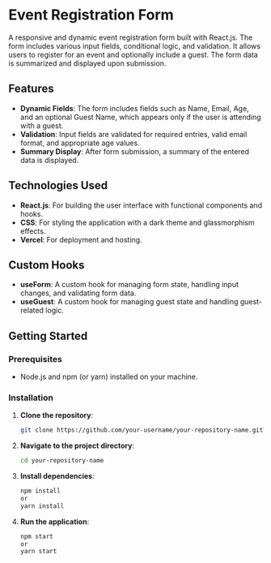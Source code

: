 # Event Registration Form

A responsive and dynamic event registration form built with React.js. The form includes various input fields, conditional logic, and validation. It allows users to register for an event and optionally include a guest. The form data is summarized and displayed upon submission.

## Features

- **Dynamic Fields**: The form includes fields such as Name, Email, Age, and an optional Guest Name, which appears only if the user is attending with a guest.
- **Validation**: Input fields are validated for required entries, valid email format, and appropriate age values.
- **Summary Display**: After form submission, a summary of the entered data is displayed.

## Technologies Used

- **React.js**: For building the user interface with functional components and hooks.
- **CSS**: For styling the application with a dark theme and glassmorphism effects.
- **Vercel**: For deployment and hosting.

## Custom Hooks
- **useForm**: A custom hook for managing form state, handling input changes, and validating form data.
- **useGuest**: A custom hook for managing guest state and handling guest-related logic.

## Getting Started

### Prerequisites

- Node.js and npm (or yarn) installed on your machine.

### Installation

1. **Clone the repository**:
   ```sh
   git clone https://github.com/your-username/your-repository-name.git
    ```
2. **Navigate to the project directory**:
    ```sh
    cd your-repository-name
    ```
3. **Install dependencies**:
    ```sh
    npm install
    or 
    yarn install
    ```
4. **Run the application**:
    ```sh 
    npm start
    or
    yarn start
    ```